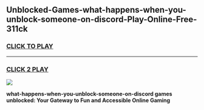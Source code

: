 
## Unblocked-Games-what-happens-when-you-unblock-someone-on-discord-Play-Online-Free-311ck
<h3>
<a href="https://premium76.site?title=what-happens-when-you-unblock-someone-on-discord&ref=26A">CLICK TO PLAY</a></h3>
<hr>

<h3>
<a href="https://premium76.site?title=what-happens-when-you-unblock-someone-on-discord&ref=26A">CLICK 2 PLAY</a>
  
</h3>

<a href="https://premium76.site?title=what-happens-when-you-unblock-someone-on-discord&ref=26A"><img src="https://clearcache.store/games.png"></a>


**what-happens-when-you-unblock-someone-on-discord games unblocked: Your Gateway to Fun and Accessible Online Gaming**
